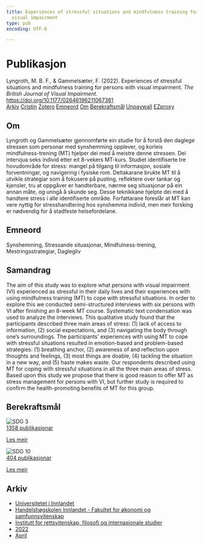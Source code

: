 ```yaml
---
title: Experiences of stressful situations and mindfulness training for persons with
  visual impairment
type: pub
encoding: UTF-8

---
```

<h1>Publikasjon</h1>
<article id="csl-bib-container-DBRIXUIR" class="csl-bib-container">
  <div class="csl-bib-body"> <div class="csl-entry">Lyngroth, M. B. F., &#38; Gammelsæter, F. (2022). Experiences of stressful situations and mindfulness training for persons with visual impairment. <i>The British Journal of Visual Impairment</i>. <a href="https://doi.org/10.1177/02646196211067361">https://doi.org/10.1177/02646196211067361</a></div> </div>
  <div class="csl-bib-buttons">
    <a href="#taxonomy-article-DBRIXUIR" alt="archive" class="csl-bib-button">Arkiv</a>
    <a href="https://app.cristin.no/results/show.jsf?id=2018432" alt="Cristin" class="csl-bib-button">Cristin</a>
    <a href="http://zotero.org/groups/5881554/items/DBRIXUIR" alt="Zotero" class="csl-bib-button">Zotero</a>
    <a href="#keywords-article-DBRIXUIR" alt="keywords" class="csl-bib-button">Emneord</a>
    <a href="#about-article-DBRIXUIR" alt="about_pub" class="csl-bib-button">Om</a>
    <a href="#sdg-article-DBRIXUIR" alt="sdg" class="csl-bib-button">Berekraftsmål</a>
    <a href="https://journals.sagepub.com/doi/pdf/10.1177/02646196211067361" alt="Unpaywall" class="csl-bib-button">Unpaywall</a>
    <a href="https://journals.sagepub.com/doi/pdf/10.1177/02646196211067361" alt="EZproxy" class="csl-bib-button">EZproxy</a>
  </div>
  <div id="csl-bib-meta-container-DBRIXUIR"></div>
</article>
<div id="csl-bib-meta-DBRIXUIR" class="csl-bib-meta">
  <article id="about-article-DBRIXUIR" class="about_pub-article">
    <h1>Om</h1>
    Lyngroth og Gammelsæter gjennomførte ein studie for å forstå den daglege stressen som personar med synshemming opplever, og korleis mindfulness-trening (MT) hjelper dei med å meistre denne stressen. Dei intervjua seks individ etter eit 8-vekers MT-kurs. Studiet identifiserte tre hovudområde for stress: mangel på tilgang til informasjon, sosiale forventningar, og navigering i fysiske rom. Deltakarane brukte MT til å utvikle strategiar som å fokusere på pusting, reflektere over tankar og kjensler, tru at oppgåver er handterbare, nærme seg situasjonar på ein annan måte, og unngå å skunde seg. Desse teknikkane hjelpte dei med å handtere stress i alle identifiserte område. Forfattarane foreslår at MT kan vere nyttig for stresshandtering hos synshemma individ, men meir forsking er nødvendig for å stadfeste helsefordelane.
  </article>
  <article id="keywords-article-DBRIXUIR" class="keywords-article">
    <h1>Emneord</h1>
    Synshemming, Stressande situasjonar, Mindfulness-trening, Mestringsstrategiar, Daglegliv
  </article>
  <article id="abstract-article-DBRIXUIR" class="abstract-article">
    <h1>Samandrag</h1>
    The aim of this study was to explore what persons with visual impairment (VI) experienced as stressful in their daily lives and their experiences with using mindfulness training (MT) to cope with stressful situations. In order to explore this we conducted semi-structured interviews with six persons with VI after finishing an 8-week MT course. Systematic text condensation was used to analyze the interviews. This qualitative study found that the participants described three main areas of stress: (1) lack of access to information, (2) social expectations, and (3) navigating the body through one’s surroundings. The participants’ experiences with using MT to cope with stressful situations resulted in emotion-based and problem-based strategies: (1) breathing anchor, (2) awareness of and reflection upon thoughts and feelings, (3) most things are doable, (4) tackling the situation in a new way, and (5) haste makes waste. Our respondents described using MT for coping with stressful situations in all the three main areas of stress. Based upon this study we propose that there is good reason to offer MT as stress management for persons with VI, but further study is required to confirm the health-promoting benefits of MT for this group.
  </article>
  <article id="sdg-article-DBRIXUIR" class="sdg-article">
    <h1>Berekraftsmål</h1>
    <div class="sdg-container"><div id="sdg3" class="sdg">
        <img src="{{< params subfolder >}}images/sdg/sdg03_nn.png" class="image" alt="SDG 3">
        <div class="sdg-overlay">
          <a href="{{< params subfolder >}}nn/archive/?sdg=3#archive" class="sdg-publication-count"><span>1358</span> publikasjonar</a>
          <p><a href="https://fn.no/om-fn/fns-baerekraftsmaal/god-helse-og-livskvalitet?lang=nno-NO" class="sdg-read-more">Les meir</a></p>
        </div>
      </div> <div id="sdg10" class="sdg">
        <img src="{{< params subfolder >}}images/sdg/sdg10_nn.png" class="image" alt="SDG 10">
        <div class="sdg-overlay">
          <a href="{{< params subfolder >}}nn/archive/?sdg=10#archive" class="sdg-publication-count"><span>404</span> publikasjonar</a>
          <p><a href="https://fn.no/om-fn/fns-baerekraftsmaal/mindre-ulikhet?lang=nno-NO" class="sdg-read-more">Les meir</a></p>
        </div>
      </div></div>
  </article>
  <article id="taxonomy-article-DBRIXUIR" class="taxonomy-article">
    <h1>Arkiv</h1>
    <ul>
      <li><a href="{{< params subfolder >}}nn/archive/?key=3DCRN523">Universitetet i Innlandet</a></li>
      <li><a href="{{< params subfolder >}}nn/archive/?key=DU8Q9LN9">Handelshøgskolen Innlandet - Fakultet for økonomi og samfunnsvitenskap</a></li>
      <li><a href="{{< params subfolder >}}nn/archive/?key=ITYAG68H">Institutt for rettsvitenskap, filosofi og internasjonale studier</a></li>
      <li><a href="{{< params subfolder >}}nn/archive/?key=B7XWRJNE">2022</a></li>
      <li><a href="{{< params subfolder >}}nn/archive/?key=K5BIN7BZ">April</a></li>
    </ul>
  </article>
</div>
